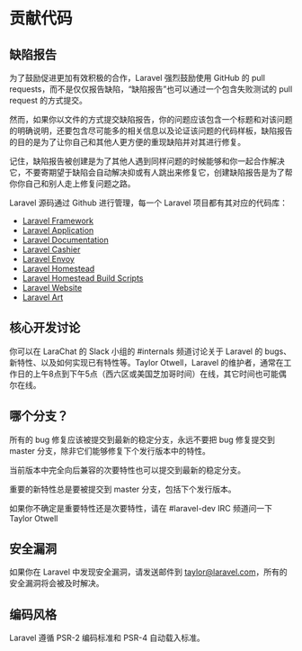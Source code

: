 # 贡献代码
## 缺陷报告
为了鼓励促进更加有效积极的合作，Laravel 强烈鼓励使用 GitHub 的 pull requests，而不是仅仅报告缺陷，“缺陷报告”也可以通过一个包含失败测试的 pull request 的方式提交。

然而，如果你以文件的方式提交缺陷报告，你的问题应该包含一个标题和对该问题的明确说明，还要包含尽可能多的相关信息以及论证该问题的代码样板，缺陷报告的目的是为了让你自己和其他人更方便的重现缺陷并对其进行修复。

记住，缺陷报告被创建是为了其他人遇到同样问题的时候能够和你一起合作解决它，不要寄期望于缺陷会自动解决抑或有人跳出来修复它，创建缺陷报告是为了帮你你自己和别人走上修复问题之路。

Laravel 源码通过 Github 进行管理，每一个 Laravel 项目都有其对应的代码库：
- [Laravel Framework](https://github.com/laravel/framework)
- [Laravel Application](https://github.com/laravel/laravel)
- [Laravel Documentation](https://github.com/laravel/docs)
- [Laravel Cashier](https://github.com/laravel/cashier)
- [Laravel Envoy](https://github.com/laravel/envoy)
- [Laravel Homestead](https://github.com/laravel/homestead)
- [Laravel Homestead Build Scripts](https://github.com/laravel/settler)
- [Laravel Website](https://github.com/laravel/laravel.com)
- [Laravel Art](https://github.com/laravel/art)
## 核心开发讨论
你可以在 LaraChat 的 Slack 小组的 #internals 频道讨论关于 Laravel 的 bugs、新特性、以及如何实现已有特性等。Taylor Otwell，Laravel 的维护者，通常在工作日的上午8点到下午5点（西六区或美国芝加哥时间）在线，其它时间也可能偶尔在线。
## 哪个分支？
所有的 bug 修复应该被提交到最新的稳定分支，永远不要把 bug 修复提交到 master 分支，除非它们能够修复下个发行版本中的特性。

当前版本中完全向后兼容的次要特性也可以提交到最新的稳定分支。

重要的新特性总是要被提交到 master 分支，包括下个发行版本。

如果你不确定是重要特性还是次要特性，请在 #laravel-dev IRC 频道问一下 Taylor Otwell
## 安全漏洞
如果你在 Laravel 中发现安全漏洞，请发送邮件到 taylor@laravel.com，所有的安全漏洞将会被及时解决。
## 编码风格
Laravel 遵循 PSR-2 编码标准和 PSR-4 自动载入标准。